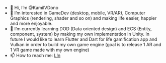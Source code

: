 - 👋 Hi, I’m @KamilVDono
- 👀 I’m interested in GameDev (desktop, mobile, VR/AR), Computer Graphics (rendering, shader and so on) and making life easier, happier and more enjoyable.
- 🌱 I’m currently learning DOD (Data oriented design) and ECS (Entity, component, system) by making my own implementation in Unity. In future I would like to learn Flutter and Dart for life gamification app and Vulkan in order to build my own game engine (goal is to release 1 AR and 1 VR game made with my own engine)
- 📫 How to reach me: [LIn](https://www.linkedin.com/in/kamil-socha/)



<!---
KamilVDono/KamilVDono is a ✨ special ✨ repository because its `README.md` (this file) appears on your GitHub profile.
You can click the Preview link to take a look at your changes.
--->
